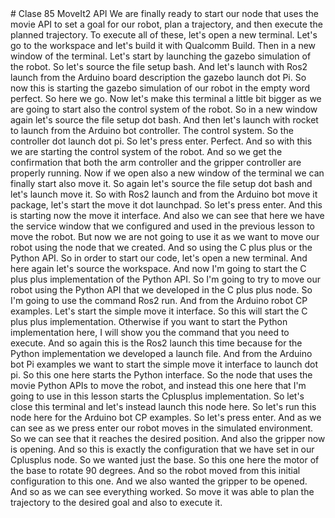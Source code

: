
<FILES>
</FILES>
<CLASSNOTES>
    # Clase 85 MoveIt2 API
    <TERMINAL1>
    </TERMINAL1>
    <TERMINAL2>
    </TERMINAL2>
    <TERMINAL3>
    </TERMINAL3>
    <TERMINAL4>
    </TERMINAL4>
</CLASSNOTES>
<TRANSCRIPTION>
We are finally ready to start our node that uses the movie API to set a goal for our robot, plan a trajectory, and then execute the planned trajectory. To execute all of these, let's open a new terminal. Let's go to the workspace and let's build it with Qualcomm Build. Then in a new window of the terminal. Let's start by launching the gazebo simulation of the robot. So let's source the file setup bash. And let's launch with Ros2 launch from the Arduino board description the gazebo launch dot Pi. So now this is starting the gazebo simulation of our robot in the empty word perfect. So here we go. Now let's make this terminal a little bit bigger as we are going to start also the control system of the robot. So in a new window again let's source the file setup dot bash. And then let's launch with rocket to launch from the Arduino bot controller. The control system. So the controller dot launch dot pi. So let's press enter. Perfect. And so with this we are starting the control system of the robot. And so we get the confirmation that both the arm controller and the gripper controller are properly running. Now if we open also a new window of the terminal we can finally start also move it. So again let's source the file setup dot bash and let's launch move it. So with Ros2 launch and from the Arduino bot move it package, let's start the move it dot launchpad. So let's press enter. And this is starting now the move it interface. And also we can see that here we have the service window that we configured and used in the previous lesson to move the robot. But now we are not going to use it as we want to move our robot using the node that we created. And so using the C plus plus or the Python API. So in order to start our code, let's open a new terminal. And here again let's source the workspace. And now I'm going to start the C plus plus implementation of the Python API. So I'm going to try to move our robot using the Python API that we developed in the C plus plus node. So I'm going to use the command Ros2 run. And from the Arduino robot CP examples. Let's start the simple move it interface. So this will start the C plus plus implementation. Otherwise if you want to start the Python implementation here, I will show you the command that you need to execute. And so again this is the Ros2 launch this time because for the Python implementation we developed a launch file. And from the Arduino bot Pi examples we want to start the simple move it interface to launch dot pi. So this one here starts the Python interface. So the node that uses the movie Python APIs to move the robot, and instead this one here that I'm going to use in this lesson starts the Cplusplus implementation. So let's close this terminal and let's instead launch this node here. So let's run this node here for the Arduino bot CP examples. So let's press enter. And as we can see as we press enter our robot moves in the simulated environment. So we can see that it reaches the desired position. And also the gripper now is opening. And so this is exactly the configuration that we have set in our Cplusplus node. So we wanted just the base. So this one here the motor of the base to rotate 90 degrees. And so the robot moved from this initial configuration to this one. And we also wanted the gripper to be opened. And so as we can see everything worked. So move it was able to plan the trajectory to the desired goal and also to execute it.

</TRANSCRIPTION>